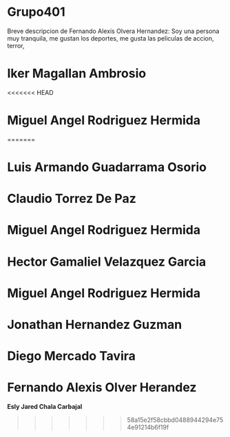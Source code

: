 # Grupo401
Breve descripcion de Fernando Alexis Olvera Hernandez: 
Soy una persona muy tranquila, me gustan los deportes, me gusta las peliculas
de accion, terror, 

# Iker Magallan Ambrosio

<<<<<<< HEAD
 # Miguel Angel Rodriguez Hermida

=======
# Luis Armando Guadarrama Osorio

# Claudio Torrez De Paz

# Miguel Angel Rodriguez Hermida

# Hector Gamaliel Velazquez Garcia

# Miguel Angel Rodriguez Hermida

# Jonathan Hernandez Guzman

# Diego Mercado Tavira

# Fernando Alexis Olver Herandez
**Esly Jared Chala Carbajal**
>>>>>>> 58a15e2f58cbbd0488944294e754e91214b6f19f
